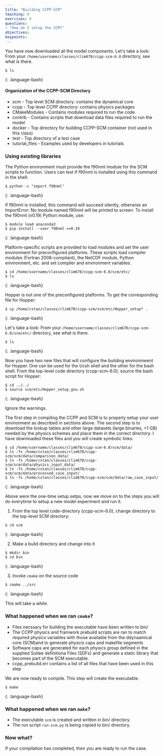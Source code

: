 ```yaml
---
title: "Building CCPP-SCM"
teaching: 0
exercises: 0 
questions:
- "How do I setup the SCM?"
objectives:
keypoints:
---
```

You have now downloaded all the model components. Let's take a look:
From your `/home/username/classes/clim670/ccpp-scm-6.0` directory, see what is there.
~~~
$ ls
~~~
{: .language-bash}

#### Organization of the CCPP-SCM Directory

* scm - Top level SCM directory: contains the dynamical core
* ccpp - Top level CCPP directory: contains physics packages
* CMakeModules - Contains modules required to run the code
* contrib - Contains scripts that download data files required to run the model
* docker - Top directory for building CCPP-SCM container (not used in this class)
* test - Top directory of a test case
* tutorial_files - Examples used by developers in tutorials 

### Using existing libraries
The Python environment must provide the f90nml module for the SCM scripts to function. Users can test if f90nml is installed using this command in the shell:
~~~
$ python -c "import f90nml"
~~~
{: .language-bash}

If f90nml is installed, this command will succeed silently, otherwise an ImportError: No module named f90nml will be printed to screen. To install the f90nml (v0.19) Python module, use:

~~~
$ module load anaconda3
$ pip install --user f90nml ==0.19
~~~
{: .language-bash}

Platform-specific scripts are provided to load modules and set the user environment for preconfigured platforms. These scripts load compiler modules (Fortran 2008-compliant), the NetCDF module, Python environment, etc. and set compiler and environment variables. 
~~~
$ cd /home/username/classes/clim670/ccpp-scm-6.0/scm/etc/
$ ls 
~~~
{: .language-bash}

Hopper is not one of the preconfigured platforms. To get the corresponding file for Hopper: 
~~~
$ cp /home/cstan/classes/clim670/ccpp-scm/scm/etc/Hopper_setup* . 
~~~
{: .language-bash}

Let's take a look:
From your `/home/username/classes/clim670/ccpp-scm-6.0/scm/etc/` directory, see what is there.
~~~
$ ls
~~~
{: .language-bash}

Now you have two new files that will configure the building environmeent for Hopper. One can be used for the t/csh shell and the other for the bash shell. From the top-level code directory (ccpp-scm-6.0), source the bash script for Hopper:

~~~
$ cd ../../
$ source scm/etc/Hopper_setup_gnu.sh
~~~
{: .language-bash}

Ignore the warnings. 

The first step in compiling the CCPP and SCM is to properly setup your user environment as described in sections above. The second step is to download the lookup tables and other large datasets (large binaries, <1 GB) needed by the physics schemes and place them in the correct directory. I have downloaded these files and you will create symbolic links:

~~~
$ cd /home/username/classes/clim670/ccpp-scm-6.0/scm/data/
$ ln -fs /home/cstan/classes/clim670/ccpp-scm/scm/data/comparison_data/
$ ln -fs /home/cstan/classes/clim670/ccpp-scm/scm/data/physics_input_data/
$ ln -fs /home/cstan/classes/clim670/ccpp-scm/scm/data/processed_case_input/
$ ln -fs /home/cstan/classes/clim670/ccpp-scm/scm/data/raw_case_input/
~~~
{: .language-bash}

Above were the one-time setup setps, now we move on to the steps you will do everytime to setup a new model experiment and run it.

1. From the top level code-directory (ccpp-scm-6.0), change directory to the top-level SCM directory: 

~~~
$ cd scm
~~~
{: .language-bash}

2. Make a build directory and change into it

~~~
$ mkdir bin
$ cd bin
~~~
{: .language-bash}

3. Invoke `cmake` on the source code

~~~
$ cmake ../src 
~~~
{: .language-bash}

This will take a while.

### What happened when we ran `cmake`?

* Files necssary for building the executable have been written to bin/
* The CCPP physics and framwork prebuild scripts are ran to match required physics variables with those available from the ddynaamical core (SCM)and to generate physcis caps and makefile segments
* Software caps are generated for each physics group defined in the supplied Suitee definitiona Files (SDFs) and generate a static library that becomes part of the SCM executable. 
* ccpp_prebuild.err contains a list of all files that have been used in this step

We are now ready to compile. This step will create the executable.

~~~
$ make 
~~~
{: .language-bash}

### What happened when we ran `make`?

* The executable `scm` is created and written in bin/ directory.
* The run script `run-scm.py` is being copied to bin/ directory.

### Now what?

If your compilation has completed, then you are ready to run the case. 


